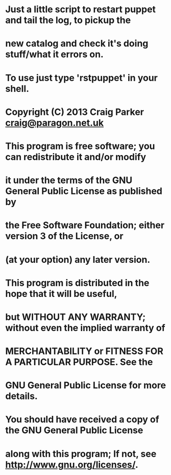 #
#   Just a little script to restart puppet and tail the log, to pickup the
#	new catalog and check it's doing stuff/what it errors on. 
#	
#	To use just type 'rstpuppet' in your shell.
#   
#   Copyright (C) 2013 Craig Parker <craig@paragon.net.uk>
#
#   This program is free software; you can redistribute it and/or modify
#   it under the terms of the GNU General Public License as published by
#   the Free Software Foundation; either version 3 of the License, or
#   (at your option) any later version.
#   
#   This program is distributed in the hope that it will be useful,
#   but WITHOUT ANY WARRANTY; without even the implied warranty of
#   MERCHANTABILITY or FITNESS FOR A PARTICULAR PURPOSE.  See the
#   GNU General Public License for more details.
#
#   You should have received a copy of the GNU General Public License
#   along with this program; If not, see <http://www.gnu.org/licenses/>.
#
#